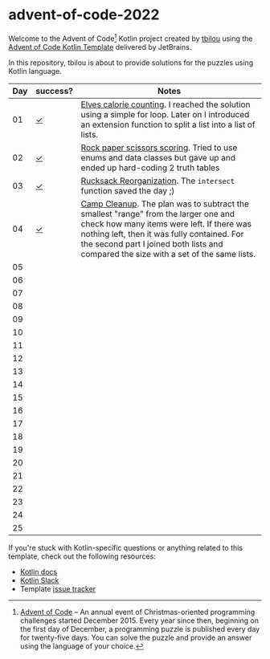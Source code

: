 # advent-of-code-2022

Welcome to the Advent of Code[^aoc] Kotlin project created by [tbilou][github] using the [Advent of Code Kotlin Template][template] delivered by JetBrains.

In this repository, tbilou is about to provide solutions for the puzzles using Kotlin language.

Day | success?       | Notes
----|-------------|-------------------------------------------------
01  | [✓][day01]  | [Elves calorie counting][aoc01]. I reached the solution using a simple for loop. Later on I introduced an extension function to split a list into a list of lists.
02  | [✓][day02]  | [Rock paper scissors scoring][aoc02]. Tried to use enums and data classes but gave up and ended up hard-coding 2 truth tables 
03  | [✓][day03]  | [Rucksack Reorganization][aoc03]. The `intersect` function saved the day ;) 
04  | [✓][day04]  | [Camp Cleanup][aoc04]. The plan was to subtract the smallest "range" from the larger one and check how many items were left. If there was nothing left, then it was fully contained. For the second part I joined both lists and compared the size with a set of the same lists. 
05  |             |
06  |             |
07  |             |
08  |             |
09  |             |
10  |             |
11  |             |
12  |             |
13  |             |
14  |             |
15  |             |
16  |             |
17  |             |
18  |             |
19  |             |
20  |             |
21  |             |
22  |             |
23  |             |
24  |             |
25  |             |

[aoc01]: http://adventofcode.com/2020/day/1
[aoc02]: http://adventofcode.com/2020/day/2
[aoc03]: http://adventofcode.com/2020/day/3
[aoc04]: http://adventofcode.com/2020/day/4
[aoc05]: http://adventofcode.com/2020/day/5
[aoc06]: http://adventofcode.com/2020/day/6
[aoc07]: http://adventofcode.com/2020/day/7
[aoc08]: http://adventofcode.com/2020/day/8
[aoc09]: http://adventofcode.com/2020/day/9
[aoc10]: http://adventofcode.com/2020/day/10
[aoc11]: http://adventofcode.com/2020/day/11
[aoc12]: http://adventofcode.com/2020/day/12
[aoc13]: http://adventofcode.com/2020/day/13
[aoc14]: http://adventofcode.com/2020/day/14
[aoc15]: http://adventofcode.com/2020/day/15
[aoc16]: http://adventofcode.com/2020/day/16
[aoc17]: http://adventofcode.com/2020/day/17
[aoc18]: http://adventofcode.com/2020/day/18
[aoc19]: http://adventofcode.com/2020/day/19
[aoc20]: http://adventofcode.com/2020/day/20
[aoc21]: http://adventofcode.com/2020/day/21
[aoc22]: http://adventofcode.com/2020/day/22
[aoc23]: http://adventofcode.com/2020/day/23
[aoc24]: http://adventofcode.com/2020/day/24
[aoc25]: http://adventofcode.com/2020/day/25
[day01]: src/Day01.kt
[day02]: src/Day02.kt
[day03]: src/Day03.kt
[day04]: src/Day04.kt





If you're stuck with Kotlin-specific questions or anything related to this template, check out the following resources:

- [Kotlin docs][docs]
- [Kotlin Slack][slack]
- Template [issue tracker][issues]


[^aoc]:
    [Advent of Code][aoc] – An annual event of Christmas-oriented programming challenges started December 2015.
    Every year since then, beginning on the first day of December, a programming puzzle is published every day for twenty-five days.
    You can solve the puzzle and provide an answer using the language of your choice.

[aoc]: https://adventofcode.com
[docs]: https://kotlinlang.org/docs/home.html
[github]: https://github.com/tbilou
[issues]: https://github.com/kotlin-hands-on/advent-of-code-kotlin-template/issues
[kotlin]: https://kotlinlang.org
[slack]: https://surveys.jetbrains.com/s3/kotlin-slack-sign-up
[template]: https://github.com/kotlin-hands-on/advent-of-code-kotlin-template
